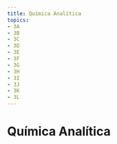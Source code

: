 ```yaml
---
title: Química Analítica
topics:
- 3A
- 3B
- 3C
- 3D
- 3E
- 3F
- 3G
- 3H
- 3I
- 3J
- 3K
- 3L
---
```


# Química Analítica